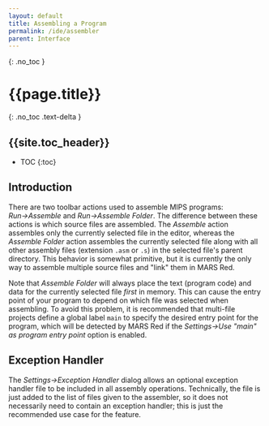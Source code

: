 ```yaml
---
layout: default
title: Assembling a Program
permalink: /ide/assembler
parent: Interface
---
```


{: .no_toc }
# {{page.title}}

{: .no_toc .text-delta }
## {{site.toc_header}}

- TOC
{:toc}

## Introduction

There are two toolbar actions used to assemble MIPS programs: *Run→Assemble*
and *Run→Assemble Folder*. The difference between these actions is which source
files are assembled. The *Assemble* action assembles only the currently selected
file in the editor, whereas the *Assemble Folder* action assembles the currently
selected file along with all other assembly files (extension `.asm` or `.s`)
in the selected file's parent directory. This behavior is somewhat primitive, but
it is currently the only way to assemble multiple source files and "link" them
in MARS Red.

Note that *Assemble Folder* will always place the text (program code) and data
for the currently selected file *first* in memory. This can cause the
entry point of your program to depend on which file was selected when assembling.
To avoid this problem, it is recommended that multi-file projects define a
global label `main` to specify the desired entry point for the program,
which will be detected by MARS Red if the *Settings→Use "main" as program
entry point* option is enabled.

## Exception Handler

The *Settings→Exception Handler* dialog allows an optional exception handler
file to be included in all assembly operations. Technically, the file
is just added to the list of files given to the assembler, so it does not
necessarily need to contain an exception handler; this is just the recommended
use case for the feature.
